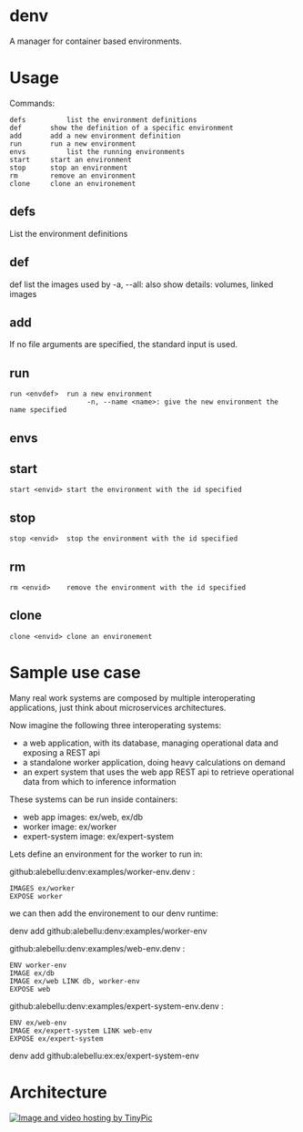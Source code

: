 denv
====

A manager for container based environments.

# Usage

Commands:

    defs          list the environment definitions
    def		  show the definition of a specific environment
    add		  add a new environment definition
    run  	  run a new environment
    envs          list the running environments
    start	  start an environment
    stop	  stop an environment
    rm  	  remove an environment
    clone	  clone an environement

## defs

List the environment definitions

## def

def <envdef>  list the images used by <envdef>
                       -a, --all: also show details: volumes, linked images

## add

If no file arguments are specified, the standard input is used.

## run

    run <envdef>  run a new environment
                       -n, --name <name>: give the new environment the name specified

## envs

## start

    start <envid> start the environment with the id specified

## stop

    stop <envid>  stop the environment with the id specified

## rm

    rm <envid>    remove the environment with the id specified

## clone

    clone <envid> clone an environement


# Sample use case

Many real work systems are composed by multiple interoperating applications,
just think about microservices architectures.

Now imagine the following three interoperating systems:
- a web application, with its database, managing operational data and exposing a REST api
- a standalone worker application, doing heavy calculations on demand
- an expert system that uses the web app REST api to retrieve operational data from which to inference information

These systems can be run inside containers:
- web app images: ex/web, ex/db
- worker image: ex/worker
- expert-system image: ex/expert-system

Lets define an environment for the worker to run in:

github:alebellu:denv:examples/worker-env.denv :

	IMAGES ex/worker
	EXPOSE worker

we can then add the environement to our denv runtime:

denv add github:alebellu:denv:examples/worker-env

github:alebellu:denv:examples/web-env.denv :

	ENV worker-env
	IMAGE ex/db
	IMAGE ex/web LINK db, worker-env
	EXPOSE web

github:alebellu:denv:examples/expert-system-env.denv :

	ENV ex/web-env
	IMAGE ex/expert-system LINK web-env
	EXPOSE ex/expert-system

denv add github:alebellu:ex:ex/expert-system-env

# Architecture

<a href="http://tinypic.com?ref=35k8njp" target="_blank"><img src="http://i61.tinypic.com/35k8njp.jpg" border="0" alt="Image and video hosting by TinyPic"></a>

